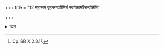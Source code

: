 +++
title = "12 महान्तम् बृहन्तमपरिमितं स्वर्गकामश्चिन्वीतेति"

+++

<details><summary>थिते</summary>

12. According to the Vājasaneyaka (the sacrificer) desirous of heaven should build a great, big (and) of unlimited (unfixed size of the fire-altar).[^1]   

[^1]: Cp. ŚB X.2.3.17.   

</details>
